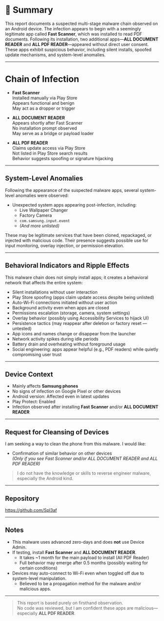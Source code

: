 # 📄 Summary

This report documents a suspected multi-stage malware chain observed on an Android device. The infection appears to begin with a seemingly legitimate app called **Fast Scanner**, which was installed to read PDF documents. Following its installation, two additional apps—**ALL DOCUMENT READER** and **ALL PDF READER**—appeared without direct user consent. These apps exhibit suspicious behavior, including silent installs, spoofed update mechanisms, and system-level anomalies.

---

# Chain of Infection

- **Fast Scanner**  
  Installed manually via Play Store  
  Appears functional and benign  
  May act as a dropper or trigger

- **ALL DOCUMENT READER**  
  Appears shortly after Fast Scanner  
  No installation prompt observed  
  May serve as a bridge or payload loader

- **ALL PDF READER**  
  Claims update access via Play Store  
  Not listed in Play Store search results  
  Behavior suggests spoofing or signature hijacking

---

## System-Level Anomalies

Following the appearance of the suspected malware apps, several system-level anomalies were observed:

- Unexpected system apps appearing post-infection, including:
  - Live Wallpaper Changer  
  - Factory Camera  
  - `com.samsung.input.event`  
  - *(And more unlisted)*

These may be legitimate services that have been cloned, repackaged, or injected with malicious code. Their presence suggests possible use for input monitoring, overlay injection, or permission elevation.

---

## Behavioral Indicators and Ripple Effects

This malware chain does not simply install apps; it creates a behavioral network that affects the entire system:

- Silent installations without user interaction  
- Play Store spoofing (apps claim update access despite being unlisted)  
- Auto-Wi-Fi connections initiated without user action  
- Background activity even when apps are closed  
- Permissions escalation (storage, camera, system settings)  
- Overlay behavior (possibly using Accessibility Services to hijack UI)  
- Persistence tactics (may reappear after deletion or factory reset — untested)  
- App icons and names change or disappear from the launcher  
- Network activity spikes during idle periods  
- Battery drain and overheating without foreground usage  
- Social engineering: apps appear helpful (e.g., PDF readers) while quietly compromising user trust

---

## Device Context

- Mainly affects **Samsung phones**  
- No signs of infection on Google Pixel or other devices  
- Android version: Affected even in latest updates  
- Play Protect: Enabled  
- Infection observed after installing **Fast Scanner** and/or **ALL DOCUMENT READER**

---

## Request for Cleansing of Devices

I am seeking a way to clean the phone from this malware. I would like:

- Confirmation of similar behavior on other devices  
  *(Only if you see Fast Scanner and/or ALL DOCUMENT READER and ALL PDF READER)*

> I do not have the knowledge or skills to reverse engineer malware, especially the Android kind.

---

## Repository

https://github.com/Spl3af

---

## Notes

- This malware uses advanced zero-days and does **not** use Device Admin.  
- If testing, install **Fast Scanner** and **ALL DOCUMENT READER**.  
  - It takes ~1 month for the main payload to install (All PDF Reader)
  - Full behavior may emerge after 0.5 months (possibly waiting for certain conditions)  
- Devices may auto-connect to Wi-Fi even when toggled off due to system-level manipulation.  
  - Believed to be a propagation method for the malware and/or malicious apps.

---

> This report is based purely on firsthand observation.  
> No code was reviewed, but I am confident these apps are malicious—especially **ALL PDF READER**.
